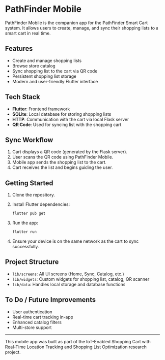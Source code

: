 
# PathFinder Mobile

PathFinder Mobile is the companion app for the PathFinder Smart Cart system. It allows users to create, manage, and sync their shopping lists to a smart cart in real time.

## Features

- Create and manage shopping lists
- Browse store catalog
- Sync shopping list to the cart via QR code
- Persistent shopping list storage
- Modern and user-friendly Flutter interface

## Tech Stack

- **Flutter**: Frontend framework
- **SQLite**: Local database for storing shopping lists
- **HTTP**: Communication with the cart via local Flask server
- **QR Code**: Used for syncing list with the shopping cart

## Sync Workflow

1. Cart displays a QR code (generated by the Flask server).
2. User scans the QR code using PathFinder Mobile.
3. Mobile app sends the shopping list to the cart.
4. Cart receives the list and begins guiding the user.

## Getting Started

1. Clone the repository.
2. Install Flutter dependencies:

   ```bash
   flutter pub get
   ```

3. Run the app:

   ```bash
   flutter run
   ```

4. Ensure your device is on the same network as the cart to sync successfully.

## Project Structure

- `lib/screens`: All UI screens (Home, Sync, Catalog, etc.)
- `lib/widgets`: Custom widgets for shopping list, catalog, QR scanner
- `lib/data`: Handles local storage and database functions

## To Do / Future Improvements

- User authentication
- Real-time cart tracking in-app
- Enhanced catalog filters
- Multi-store support

---

This mobile app was built as part of the IoT-Enabled Shopping Cart with Real-Time Location Tracking and Shopping List Optimization research project.

